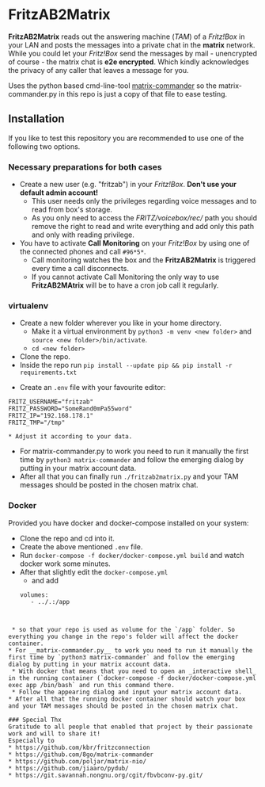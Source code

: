 # FritzAB2Matrix

__FritzAB2Matrix__ reads out the answering machine (_TAM_) of a _Fritz!Box_ in your LAN and posts the messages into a private chat in the __matrix__ network. While you could let your _Fritz!Box_ send the messages by mail - unencrypted of course - the matrix chat is __e2e encrypted__. Which kindly acknowledges the privacy of any caller that leaves a message for you.

Uses the python based cmd-line-tool [matrix-commander](https://github.com/8go/matrix-commander) so the matrix-commander.py in this repo is just a copy of that file to ease testing.

## Installation
If you like to test this repository you are recommended to use one of the following two options.
### Necessary preparations for both cases
 * Create a new user (e.g. "fritzab") in your _Fritz!Box_. **Don't use your default admin account!**
   * This user needs only the privileges regarding voice messages and to read from box's storage.
   * As you only need to access the _FRITZ/voicebox/rec/_ path you should remove the right to read and write everything and add only this path and only with reading privilege.
 * You have to activate __Call Monitoring__ on your _Fritz!Box_ by using one of the connected phones and call `#96*5*`.
   * Call monitoring watches the box and the __FritzAB2Matrix__ is triggered every time a call disconnects.
   * If you cannot activate Call Monitoring the only way to use __FritzAB2MAtrix__  will be to have a cron job call it regularly. 

### virtualenv
 * Create a new folder wherever you like in your home directory.
   * Make it a virtual environment by `python3 -m venv <new folder>` and `source <new folder>/bin/activate`.
   * `cd <new folder>`
 * Clone the repo.
 * Inside the repo run `pip install --update pip && pip install -r requirements.txt`
 + Create an `.env` file with your favourite editor:
 ```
FRITZ_USERNAME="fritzab"
FRITZ_PASSWORD="SomeRand0mPa55word"
FRITZ_IP="192.168.178.1" 
FRITZ_TMP="/tmp"

 ```


    * Adjust it according to your data.
 * For matrix-commander.py to work you need to run it manually the first time by `python3 matrix-commander` and follow the emerging dialog by putting in your matrix account data.
 * After all that you can finally run `./fritzab2matrix.py` and your TAM messages should be posted in the chosen matrix chat.
### Docker
Provided you have docker and docker-compose installed on your system:
 * Clone the repo and cd into it.
 * Create the above mentioned `.env` file.
 * Run `docker-compose -f docker/docker-compose.yml build` and watch docker work some minutes.
 * After that slightly edit the `docker-compose.yml`
   * and add
   ```
   volumes:
      - ../.:/app
  ```


   * so that your repo is used as volume for the `/app` folder. So everything you change in the repo's folder will affect the docker container.
 * For __matrix-commander.py__ to work you need to run it manually the first time by `python3 matrix-commander` and follow the emerging dialog by putting in your matrix account data.
   * With docker that means that you need to open an _interactive shell_ in the running container (`docker-compose -f docker/docker-compose.yml exec app /bin/bash` and run this command there.
   * Follow the appearing dialog and input your matrix account data.
 * After all that the running docker container should watch your box and your TAM messages should be posted in the chosen matrix chat.
   
### Special Thx
Gratitude to all people that enabled that project by their passionate work and will to share it!
Especially to
 * https://github.com/kbr/fritzconnection
 * https://github.com/8go/matrix-commander
 * https://github.com/poljar/matrix-nio/
 * https://github.com/jiaaro/pydub/
 * https://git.savannah.nongnu.org/cgit/fbvbconv-py.git/
 
 
